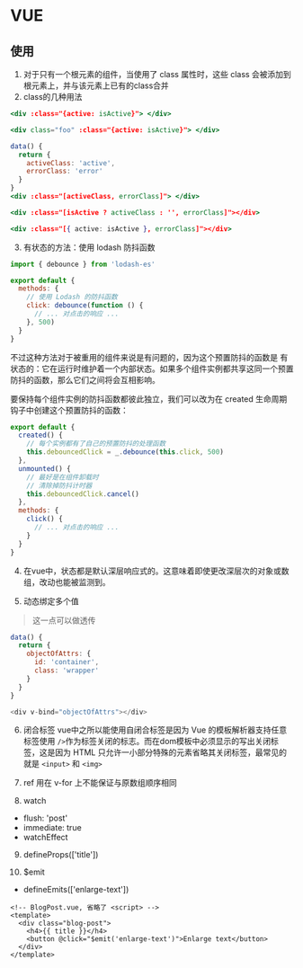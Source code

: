 # VUE
## 使用
1. 对于只有一个根元素的组件，当使用了 class 属性时，这些 class 会被添加到根元素上，并与该元素上已有的class合并
2. class的几种用法
```jsx
<div :class="{active: isActive}"> </div>
```
```jsx
<div class="foo" :class="{active: isActive}"> </div>
```
```jsx
data() {
  return {
    activeClass: 'active',
    errorClass: 'error'
  }
}
<div :class="[activeClass, errorClass]"> </div>
```

```jsx
<div :class="[isActive ? activeClass : '', errorClass]"></div>
```
```jsx
<div :class="[{ active: isActive }, errorClass]"></div>
```
3. 有状态的方法：使用 lodash 防抖函数
```js
import { debounce } from 'lodash-es'

export default {
  methods: {
    // 使用 Lodash 的防抖函数
    click: debounce(function () {
      // ... 对点击的响应 ...
    }, 500)
  }
}
```
不过这种方法对于被重用的组件来说是有问题的，因为这个预置防抖的函数是 有状态的：它在运行时维护着一个内部状态。如果多个组件实例都共享这同一个预置防抖的函数，那么它们之间将会互相影响。

要保持每个组件实例的防抖函数都彼此独立，我们可以改为在 created 生命周期钩子中创建这个预置防抖的函数：
```js
export default {
  created() {
    // 每个实例都有了自己的预置防抖的处理函数
    this.debouncedClick = _.debounce(this.click, 500)
  },
  unmounted() {
    // 最好是在组件卸载时
    // 清除掉防抖计时器
    this.debouncedClick.cancel()
  },
  methods: {
    click() {
      // ... 对点击的响应 ...
    }
  }
}
```

4. 在vue中，状态都是默认深层响应式的。这意味着即使更改深层次的对象或数组，改动也能被监测到。

5. 动态绑定多个值
> 这一点可以做透传
```js
data() {
  return {
    objectOfAttrs: {
      id: 'container',
      class: 'wrapper'
    }
  }
}

<div v-bind="objectOfAttrs"></div>
```

6. 闭合标签
vue中之所以能使用自闭合标签是因为 Vue 的模板解析器支持任意标签使用 `/>`作为标签关闭的标志。而在dom模板中必须显示的写出关闭标签，这是因为 HTML 只允许一小部分特殊的元素省略其关闭标签，最常见的就是 `<input>` 和 `<img>`

7. ref 用在 v-for 上不能保证与原数组顺序相同

8. watch
  - flush: 'post'
  - immediate: true 
  - watchEffect

9. defineProps(['title'])

10. $emit
- defineEmits(['enlarge-text'])
```vue
<!-- BlogPost.vue, 省略了 <script> -->
<template>
  <div class="blog-post">
    <h4>{{ title }}</h4>
    <button @click="$emit('enlarge-text')">Enlarge text</button>
  </div>
</template>
```